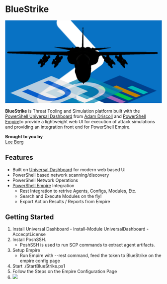 BlueStrike
==================
![](./img/bluestrike.png) 

**BlueStrike** is Threat Tooling and Simulation platform built with the [PowerShell Universal Dashboard](https://universaldashboard.io/) from [Adam Driscoll](https://github.com/adamdriscoll) and [PowerShell Empire](https://github.com/EmpireProject/Empire)to provide a lightweight web UI for execution of attack simulations and providing an integration front end for PowerShell Empire.

**Brought to you by**  
[Lee Berg](https://leealanberg.com)

## Features
* Built on [Universal Dashboard](https://universaldashboard.io/) for modern web based UI
* PowerShell based network scanning/discovery
* PowerShell Network Operations
* [PowerShell Empire](https://www.powershellempire.com/) Integration
    * Rest Integration to retrive Agents, Configs, Modules, Etc.
    * Search and Execute Modules on the fly!
    * Export Action Results / Reports from Empire

## Getting Started
1. Install Universal Dashboard - Install-Module UniversalDashboard -AccecptLicense
2. Install PoshSSH.
    + PoshSSH is used to run SCP commands to extract agent artifacts.
3. Setup Empire
    + Run Empire with --rest command, feed the token to BlueStrike on the empire config page
4. Start ./StartBlueStrike.ps1
5. Follow the Steps on the Empire Configuration Page
6. 
     ![](https://media.giphy.com/media/MGaacoiAlAti0/giphy.gif)


